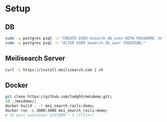 # Setup

## DB
```sh
sudo -u postgres psql -c "CREATE USER msearch_db_user WITH PASSWORD 'msearch_password';"
sudo -u postgres psql -c "ALTER USER msearch_db_user CREATEDB;"
```

## Meilisearch Server
```sh
curl -L https://install.meilisearch.com | sh
```
## Docker
```sh
git clone https://github.com/tadghh/meidemo.git;
cd ./meidemo/;
docker build . -t mei_search_rails:demo;
docker run -p 3000:3000 mei_search_rails:demo;
# To exit container SIGTERM * 3 (crtl+c)
```